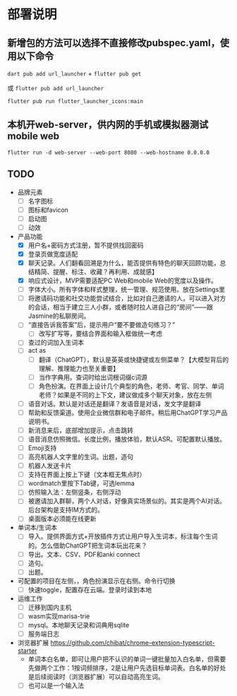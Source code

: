 # 部署说明

## 新增包的方法可以选择不直接修改pubspec.yaml，使用以下命令

`dart pub add url_launcher` + `flutter pub get`

或 `flutter pub add url_launcher`

`flutter pub run flutter_launcher_icons:main`

## 本机开web-server，供内网的手机或模拟器测试mobile web

`flutter run -d web-server --web-port 8080 --web-hostname 0.0.0.0`

## TODO


- 品牌元素
  - [ ] 名字图标
  - [ ] 图标和favicon
  - [ ] 启动图
  - [ ] 动效
- 产品功能
  - [x] 用户名+密码方式注册，暂不提供找回密码
  - [x] 登录页做宽度适配
  - [x] 聊天记录。人们翻看回溯是为什么，能否提供有特色的聊天回顾功能，总结精简、提醒、标注、收藏？再利用、成就感】
  - [x] 响应式设计，MVP需要适配PC Web和mobile Web的宽度以及操作。
  - [ ] 字体大小。所有字体和样式整理，统一管理、规范使用。放在Settings里
  - [ ] 将邀请码功能和社交功能尝试结合，比如对自己邀请的人，可以进入对方的会话，相当于建立三人小群，或者随时拉人进自己的“房间”——跟Jasmine的私聊房间。
  - [ ] “直接告诉我答案”后，提示用户“要不要做造句练习？”
    - [ ] 改写扩写等，要结合界面和输入框做统一考虑
  - [ ] 查过的词加入生词本
  - [ ] act as
    - [ ] 翻译（ChatGPT），默认是英英或快捷键或左侧菜单？【大模型背后的理解、推理能力也至关重要】
    - [ ] 当作字典用。查词时给出词根词缀c词源
    - [ ] 角色扮演。在界面上设计几个典型的角色，老师、考官、同学、单词老师？如果是不同的上下文，建议做成多个聊天对象，放在左侧
  - [ ] 语音对话。默认是对话还是翻译？发语音是对话，发文字是翻译
  - [ ] 帮助和反馈渠道。使用企业微信群和电子邮件。稍后用ChatGPT学习产品说明书。
  - [ ] 新消息来后，底部增加提示，点击跳转
  - [ ] 语音消息仿照微信。长度比例，播放体验，默认ASR。可配置默认播放。
  - [ ] Emoji支持
  - [ ] 高亮机器人文字里的生词。出题，造句
  - [ ] 机器人发送卡片
  - [ ] 支持在界面上按上下键（文本框无焦点时）
  - [ ] wordmatch里按下Tab键，可选lemma
  - [ ] 仿照输入法：左侧竖条，右侧浮动
  - [ ] 被邀请加入群聊，两个人对话，好像真实场景似的。其实是两个AI对话。后台架构是支持IM方式的。
  - [ ] 桌面版本必须能在线更新
- 单词本/生词本
  - [ ] 导入。提供界面方式+开放插件方式让用户导入生词本，标注每个生词的。怎么借助ChatGPT把生词本玩出花来？
  - [ ] 导出。文本、CSV、PDF和anki connect
  - [ ] 造句。
  - [ ] 出题。
- 可配置的项目在左侧，，角色扮演显示在右侧。命令行切换
  - [ ] 快速toggle，配置存在云端。登录时读到本地
- 运维工作
  - [ ] 迁移到国内主机
  - [ ] wasm实现marisa-trie
  - [ ] mysql。本地聊天记录和词典用sqlite
  - [ ] 服务端日志
- 浏览器扩展 https://github.com/chibat/chrome-extension-typescript-starter
  - 单词本白名单，即可让用户把不认识的单词一键批量加入白名单，但需要先做两个工作：1按词频排序，2是让用户先选目标单词表。白名单的好处是后续阅读时（浏览器扩展）可以自动高亮生词。
  - [ ] 也可以是一个输入法